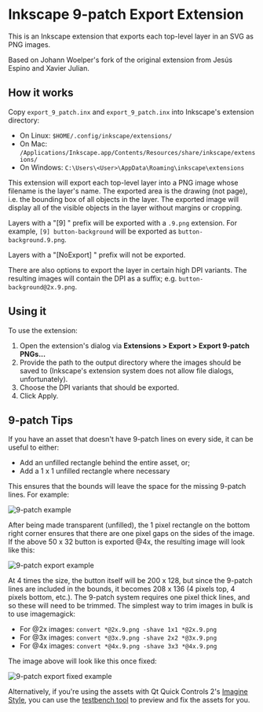 # Inkscape 9-patch Export Extension

This is an Inkscape extension that exports each top-level layer in an SVG as PNG images.

Based on Johann Woelper's fork of the original extension from Jesús Espino and Xavier Julian.

## How it works
Copy `export_9_patch.inx` and `export_9_patch.inx` into Inkscape's extension directory:

- On Linux: `$HOME/.config/inkscape/extensions/`
- On Mac: `/Applications/Inkscape.app/Contents/Resources/share/inkscape/extensions/`
- On Windows: `C:\Users\<User>\AppData\Roaming\inkscape\extensions`

This extension will export each top-level layer into a PNG image whose filename is the layer's name. The exported area is the drawing (not page), i.e. the bounding box of all objects in the layer. The exported image will display all of the visible objects in the layer without margins or cropping.

Layers with a "[9] " prefix will be exported with a `.9.png` extension. For example, `[9] button-background` will be exported as `button-background.9.png`.

Layers with a "[NoExport] " prefix will not be exported.

There are also options to export the layer in certain high DPI variants. The resulting images will contain the DPI as a suffix; e.g. `button-background@2x.9.png`.

## Using it
To use the extension:

1. Open the extension's dialog via **Extensions > Export > Export 9-patch PNGs...**
2. Provide the path to the output directory where the images should be saved to (Inkscape's extension system does not allow file dialogs, unfortunately).
3. Choose the DPI variants that should be exported.
4. Click Apply.

## 9-patch Tips

If you have an asset that doesn't have 9-patch lines on every side, it can be useful to either:

- Add an unfilled rectangle behind the entire asset, or;
- Add a 1 x 1 unfilled rectangle where necessary

This ensures that the bounds will leave the space for the missing 9-patch lines. For example:

![9-patch example](https://github.com/mitchcurtis/inkscape-9-patch-export/blob/master/doc/images/9-patch-1-pixel.png)

After being made transparent (unfilled), the 1 pixel rectangle on the bottom right corner ensures that there are one pixel gaps on the sides of the image. If the above 50 x 32 button is exported @4x, the resulting image will look like this:

![9-patch export example](https://github.com/mitchcurtis/inkscape-9-patch-export/blob/master/doc/images/button-background@4x.9.png)

At 4 times the size, the button itself will be 200 x 128, but since the 9-patch lines are included in the bounds, it becomes 208 x 136 (4 pixels top, 4 pixels bottom, etc.). The 9-patch system requires one pixel thick lines, and so these will need to be trimmed. The simplest way to trim images in bulk is to use imagemagick:

- For @2x images: `convert *@2x.9.png -shave 1x1 *@2x.9.png`
- For @3x images: `convert *@3x.9.png -shave 2x2 *@3x.9.png`
- For @4x images: `convert *@4x.9.png -shave 3x3 *@4x.9.png`

The image above will look like this once fixed:

![9-patch export fixed example](https://github.com/mitchcurtis/inkscape-9-patch-export/blob/master/doc/images/button-background@4x.9-fixed.png)

Alternatively, if you're using the assets with Qt Quick Controls 2's [Imagine Style](https://doc.qt.io/qt-5.10/qtquickcontrols2-styles.html#imagine-style), you can use the [testbench tool](https://github.com/qt/qtquickcontrols2/tree/5.10/tests/manual/testbench) to preview and fix the assets for you.
